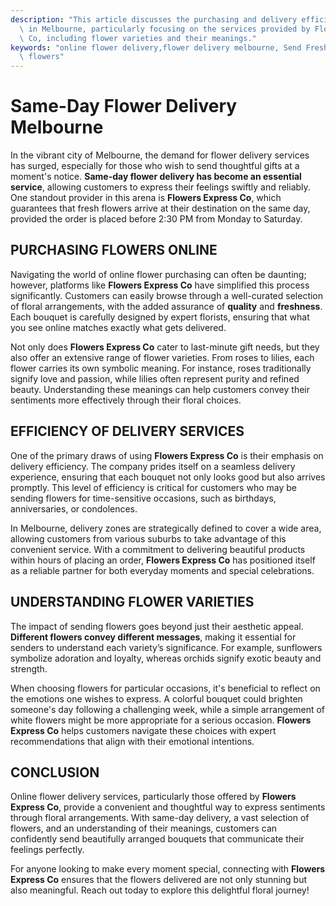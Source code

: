 ```yaml
---
description: "This article discusses the purchasing and delivery efficiency of online flower shops\
  \ in Melbourne, particularly focusing on the services provided by Flowers Express\
  \ Co, including flower varieties and their meanings."
keywords: "online flower delivery,flower delivery melbourne, Send Fresh Flowers in Melbourne,melbourne\
  \ flowers"
---
```

# Same-Day Flower Delivery Melbourne

In the vibrant city of Melbourne, the demand for flower delivery services has surged, especially for those who wish to send thoughtful gifts at a moment's notice. **Same-day flower delivery has become an essential service**, allowing customers to express their feelings swiftly and reliably. One standout provider in this arena is **Flowers Express Co**, which guarantees that fresh flowers arrive at their destination on the same day, provided the order is placed before 2:30 PM from Monday to Saturday.

## PURCHASING FLOWERS ONLINE

Navigating the world of online flower purchasing can often be daunting; however, platforms like **Flowers Express Co** have simplified this process significantly. Customers can easily browse through a well-curated selection of floral arrangements, with the added assurance of **quality** and **freshness**. Each bouquet is carefully designed by expert florists, ensuring that what you see online matches exactly what gets delivered.

Not only does **Flowers Express Co** cater to last-minute gift needs, but they also offer an extensive range of flower varieties. From roses to lilies, each flower carries its own symbolic meaning. For instance, roses traditionally signify love and passion, while lilies often represent purity and refined beauty. Understanding these meanings can help customers convey their sentiments more effectively through their floral choices.

## EFFICIENCY OF DELIVERY SERVICES

One of the primary draws of using **Flowers Express Co** is their emphasis on delivery efficiency. The company prides itself on a seamless delivery experience, ensuring that each bouquet not only looks good but also arrives promptly. This level of efficiency is critical for customers who may be sending flowers for time-sensitive occasions, such as birthdays, anniversaries, or condolences.

In Melbourne, delivery zones are strategically defined to cover a wide area, allowing customers from various suburbs to take advantage of this convenient service. With a commitment to delivering beautiful products within hours of placing an order, **Flowers Express Co** has positioned itself as a reliable partner for both everyday moments and special celebrations.

## UNDERSTANDING FLOWER VARIETIES

The impact of sending flowers goes beyond just their aesthetic appeal. **Different flowers convey different messages**, making it essential for senders to understand each variety’s significance. For example, sunflowers symbolize adoration and loyalty, whereas orchids signify exotic beauty and strength. 

When choosing flowers for particular occasions, it's beneficial to reflect on the emotions one wishes to express. A colorful bouquet could brighten someone's day following a challenging week, while a simple arrangement of white flowers might be more appropriate for a serious occasion. **Flowers Express Co** helps customers navigate these choices with expert recommendations that align with their emotional intentions.

## CONCLUSION

Online flower delivery services, particularly those offered by **Flowers Express Co**, provide a convenient and thoughtful way to express sentiments through floral arrangements. With same-day delivery, a vast selection of flowers, and an understanding of their meanings, customers can confidently send beautifully arranged bouquets that communicate their feelings perfectly. 

For anyone looking to make every moment special, connecting with **Flowers Express Co** ensures that the flowers delivered are not only stunning but also meaningful. Reach out today to explore this delightful floral journey!

